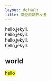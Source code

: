 ```yaml
---
layout: default
title: 摩登前端开发者
---
```

<div class="mdui-container">
  <div class="mdui-col-3">hello,jekyll.</div>
  <div class="mdui-col-3">hello,jekyll.</div>
  <div class="mdui-col-3">hello,jekyll.</div>
  <div class="mdui-col-3">hello,jekyll.</div>
  <h2>world</h2>
  <mark>hello</mark>
</div>
